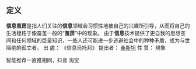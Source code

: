 ## 定义

**信息茧房**是指人们关注的**信息**领域会习惯性地被自己的兴趣所引导，从而将自己的生活桎梏于像蚕茧一般的“**茧房**”中的现象。 由于**信息**技术提供了更自我的思想空间和任何领域的巨量知识，一些人还可能进一步逃避社会中的种种矛盾，成为与世隔绝的孤立者。
出 處： 《信息烏托邦》
提出者： [桑斯坦](http://baike.baidu.com/item/%E6%A1%91%E6%96%AF%E5%9D%A6/16274988)
性 質： 現象

智能推荐一直推相同，抖音 淘宝

